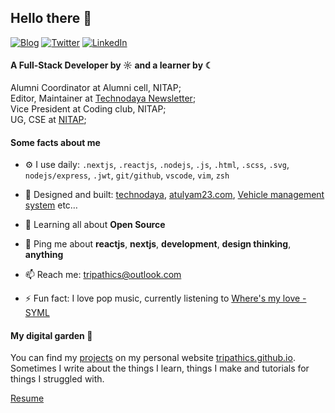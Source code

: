 ## Hello there 👋


<p>
<a href="https://tripathics.github.io"><img src="https://img.shields.io/badge/website-000000?style=for-the-badge&logo=About.me&logoColor=white" alt="Blog" /></a>
<a href="https://discordapp.com/users/cstrip"><img src="https://img.shields.io/badge/Discord-353535?style=for-the-badge&logo=discord&logoColor=white" alt="Twitter" /></a>
<a href="https://www.linkedin.com/in/tripathics/"><img src="https://img.shields.io/badge/LinkedIn-656565?style=for-the-badge&logo=linkedin&logoColor=white" alt="LinkedIn" /></a>
</p>

#### A Full-Stack Developer by <span title="Day">☼</span> and a learner by <span title="Night">☾</span>

Alumni Coordinator at Alumni cell, NITAP;<br>
Editor, Maintainer at [Technodaya Newsletter](https://technodaya.vercel.app);<br>
Vice President at Coding club, NITAP;<br>
UG, CSE at [NITAP](https://nitap.ac.in);<br>

#### Some facts about me
- ⚙️ I use daily: `.nextjs`, `.reactjs`, `.nodejs`, `.js`, `.html`, `.scss`, `.svg`, `nodejs/express`, `.jwt`, `git/github`, `vscode`, `vim`, `zsh`
- 💅 Designed and built: [technodaya](https://technodaya.vercel.app), [atulyam23.com](https://www.atulyam23.com), [Vehicle management system](https://github.com/iocl-tracker) etc…
- 🌱 Learning all about **Open Source**
- 💬 Ping me about **reactjs**, **nextjs**, **development**, **design thinking**, **anything**
- 📫 Reach me: [tripathics@outlook.com](mailto://tripathics@outlook.com)

- ⚡️ Fun fact: I love pop music, currently listening to [Where's my love - SYML](https://open.spotify.com/track/0IRmoVD5Zbndp79ShxphRb?si=38670c6a4f8d4b79)

#### My digital garden 🌱
You can find my [projects](https://tripathics.github.io/projects) on my personal website [tripathics.github.io](https://tripathics.github.io).
Sometimes I write about the things I learn, things I make and tutorials for things I struggled with. 

[Resume](https://raw.githubusercontent.com/tripathics/resume/7d73cc617db7e93212b576f35e8e79301ee46f45/Chandrashekhar.pdf)
